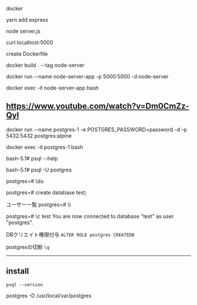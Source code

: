 
docker 


yarn add express

node server.js

curl localhost:5000

create Dockerfile

docker build . --tag node-server


docker run --name node-server-app -p 5000:5000 -d node-server


docker exec -it node-server-app bash


## https://www.youtube.com/watch?v=Dm0CmZz-QyI



docker run --name postgres-1 -e POSTGRES_PASSWORD=password -d -p 5432:5432 postgres:alpine

docker exec -it postgres-1 bash


bash-5.1# psql  --help

bash-5.1# psql -U postgres

postgres=# \du

postgres=# create database test;


ユーザー一覧
postgres=# \l


postgres=# \c test
You are now connected to database "test" as user "postgres".


DBクリエイト権限付与
`ALTER ROLE postgres CREATEDB`


postgresの切断
`\q`




----


## install

`psql --version`

postgres -D /usr/local/var/postgres




